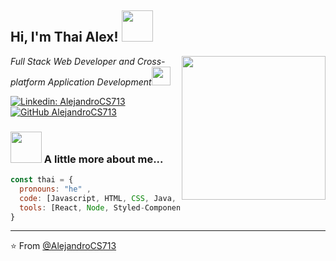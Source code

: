 <h2> Hi, I'm Thai Alex! <img src="https://media.giphy.com/media/mGcNjsfWAjY5AEZNw6/giphy.gif" width="50"></h2>
<img align='right' src="https://media.giphy.com/media/ieyl9zmCjO4b4t6qoY/giphy.gif" width="230">
<p><em>Full Stack Web Developer and Cross-platform Application Development<img <img src="https://media.giphy.com/media/WUlplcMpOCEmTGBtBW/giphy.gif" width="30"> 
</em></p>

[![Linkedin: AlejandroCS713](https://img.shields.io/badge/-AlejandroCS713-blue?style=flat-square&logo=Linkedin&logoColor=white&link=https://www.linkedin.com/in/alejandro-carbonell-soriano-a83aa1333/)](https://www.linkedin.com/in/alejandro-carbonell-soriano-a83aa1333/)
[![GitHub AlejandroCS713](https://img.shields.io/github/followers/AlejandroCS713?label=follow&style=social)](https://github.com/AlejandroCS713)


### <img src="https://media.giphy.com/media/VgCDAzcKvsR6OM0uWg/giphy.gif" width="50"> A little more about me...  

```javascript
const thai = {
  pronouns: "he" ,
  code: [Javascript, HTML, CSS, Java, PHP],
  tools: [React, Node, Styled-Components, Jest, Docker, GIT, Android Studio, Spring],
}
```


---

⭐️ From [@AlejandroCS713](https://github.com/AlejandroCS713)
